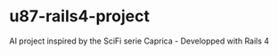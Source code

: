 u87-rails4-project
==================

AI project inspired by the SciFi serie Caprica - Developped with Rails 4
